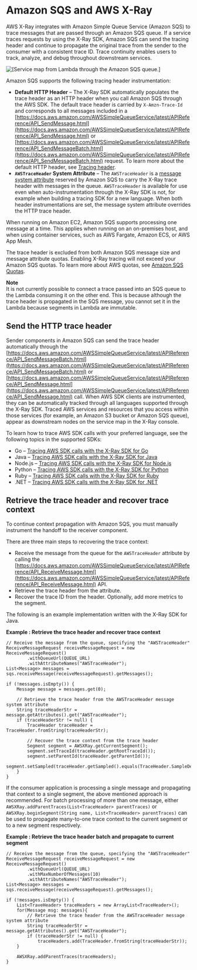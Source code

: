 # Amazon SQS and AWS X\-Ray<a name="xray-services-sqs"></a>

AWS X\-Ray integrates with Amazon Simple Queue Service \(Amazon SQS\) to trace messages that are passed through an Amazon SQS queue\. If a service traces requests by using the X\-Ray SDK, Amazon SQS can send the tracing header and continue to propagate the original trace from the sender to the consumer with a consistent trace ID\. Trace continuity enables users to track, analyze, and debug throughout downstream services\.

![\[Service map from Lambda through the Amazon SQS queue.\]](http://docs.aws.amazon.com/xray/latest/devguide/images/sqs-manual-servicemap.png)

Amazon SQS supports the following tracing header instrumentation:
+ **Default HTTP Header** – The X\-Ray SDK automatically populates the trace header as an HTTP header when you call Amazon SQS through the AWS SDK\. The default trace header is carried by `X-Amzn-Trace-Id` and corresponds to all messages included in a [https://docs.aws.amazon.com/AWSSimpleQueueService/latest/APIReference/API_SendMessage.html](https://docs.aws.amazon.com/AWSSimpleQueueService/latest/APIReference/API_SendMessage.html) or [https://docs.aws.amazon.com/AWSSimpleQueueService/latest/APIReference/API_SendMessageBatch.html](https://docs.aws.amazon.com/AWSSimpleQueueService/latest/APIReference/API_SendMessageBatch.html) request\. To learn more about the default HTTP header, see [Tracing header](xray-concepts.md#xray-concepts-tracingheader)\.
+ **`AWSTraceHeader` System Attribute** – The `AWSTraceHeader` is a [message system attribute](https://docs.aws.amazon.com/AWSSimpleQueueService/latest/APIReference/API_MessageSystemAttributeValue.html) reserved by Amazon SQS to carry the X\-Ray trace header with messages in the queue\. `AWSTraceHeader` is available for use even when auto\-instrumentation through the X\-Ray SDK is not, for example when building a tracing SDK for a new language\. When both header instrumentations are set, the message system attribute overrides the HTTP trace header\.

When running on Amazon EC2, Amazon SQS supports processing one message at a time\. This applies when running on an on\-premises host, and when using container services, such as AWS Fargate, Amazon ECS, or AWS App Mesh\. 

The trace header is excluded from both Amazon SQS message size and message attribute quotas\. Enabling X\-Ray tracing will not exceed your Amazon SQS quotas\. To learn more about AWS quotas, see [Amazon SQS Quotas](https://docs.aws.amazon.com/AWSSimpleQueueService/latest/SQSDeveloperGuide/sqs-limits.html)\.

**Note**  
It is not currently possible to connect a trace passed into an SQS queue to the Lambda consuming it on the other end\. This is because although the trace header is propagated in the SQS message, you cannot set it in the Lambda because segments in Lambda are immutable\.

## Send the HTTP trace header<a name="xray-services-sqs-sending"></a>

Sender components in Amazon SQS can send the trace header automatically through the [https://docs.aws.amazon.com/AWSSimpleQueueService/latest/APIReference/API_SendMessageBatch.html](https://docs.aws.amazon.com/AWSSimpleQueueService/latest/APIReference/API_SendMessageBatch.html) or [https://docs.aws.amazon.com/AWSSimpleQueueService/latest/APIReference/API_SendMessage.html](https://docs.aws.amazon.com/AWSSimpleQueueService/latest/APIReference/API_SendMessage.html) call\. When AWS SDK clients are instrumented, they can be automatically tracked through all languages supported through the X\-Ray SDK\. Traced AWS services and resources that you access within those services \(for example, an Amazon S3 bucket or Amazon SQS queue\), appear as downstream nodes on the service map in the X\-Ray console\.

To learn how to trace AWS SDK calls with your preferred language, see the following topics in the supported SDKs:
+ Go – [Tracing AWS SDK calls with the X\-Ray SDK for Go](xray-sdk-go-awssdkclients.md)
+ Java – [Tracing AWS SDK calls with the X\-Ray SDK for Java](xray-sdk-java-awssdkclients.md)
+ Node\.js – [Tracing AWS SDK calls with the X\-Ray SDK for Node\.js](xray-sdk-nodejs-awssdkclients.md)
+ Python – [Tracing AWS SDK calls with the X\-Ray SDK for Python](xray-sdk-python-awssdkclients.md)
+ Ruby – [Tracing AWS SDK calls with the X\-Ray SDK for Ruby](xray-sdk-ruby-awssdkclients.md)
+ \.NET – [Tracing AWS SDK calls with the X\-Ray SDK for \.NET](xray-sdk-dotnet-sdkclients.md)

## Retrieve the trace header and recover trace context<a name="xray-services-sqs-retrieving"></a>

To continue context propagation with Amazon SQS, you must manually instrument the handoff to the receiver component\.

There are three main steps to recovering the trace context:
+ Receive the message from the queue for the `AWSTraceHeader` attribute by calling the [https://docs.aws.amazon.com/AWSSimpleQueueService/latest/APIReference/API_ReceiveMessage.html](https://docs.aws.amazon.com/AWSSimpleQueueService/latest/APIReference/API_ReceiveMessage.html) API\.
+ Retrieve the trace header from the attribute\.
+ Recover the trace ID from the header\. Optionally, add more metrics to the segment\.

The following is an example implementation written with the X\-Ray SDK for Java\.

**Example : Retrieve the trace header and recover trace context**  

```
// Receive the message from the queue, specifying the "AWSTraceHeader"
ReceiveMessageRequest receiveMessageRequest = new ReceiveMessageRequest()
        .withQueueUrl(QUEUE_URL)
        .withAttributeNames("AWSTraceHeader");
List<Message> messages = sqs.receiveMessage(receiveMessageRequest).getMessages();

if (!messages.isEmpty()) {
    Message message = messages.get(0);
    
    // Retrieve the trace header from the AWSTraceHeader message system attribute
    String traceHeaderStr = message.getAttributes().get("AWSTraceHeader");
    if (traceHeaderStr != null) {
        TraceHeader traceHeader = TraceHeader.fromString(traceHeaderStr);

        // Recover the trace context from the trace header
        Segment segment = AWSXRay.getCurrentSegment();
        segment.setTraceId(traceHeader.getRootTraceId());
        segment.setParentId(traceHeader.getParentId());
        segment.setSampled(traceHeader.getSampled().equals(TraceHeader.SampleDecision.SAMPLED));
    }
}
```

If the consumer application is processing a single message and propagating that context to a single segment, the above mentioned approach is recommended. For batch processing of more than one message, either `AWSXRay.addParentTraces(List<TraceHeader> parentTraces)` or `AWSXRay.beginSegment(String name, List<TraceHeader> parentTraces)` can be used to propagate many-to-one trace context to the current segment or to a new segment respectively.

**Example : Retrieve the trace header batch and propagate to current segment** 

```
// Receive the message from the queue, specifying the "AWSTraceHeader"
ReceiveMessageRequest receiveMessageRequest = new ReceiveMessageRequest()
        .withQueueUrl(QUEUE_URL)
        .withMaxNumberOfMessages(10)
        .withAttributeNames("AWSTraceHeader");
List<Message> messages = sqs.receiveMessage(receiveMessageRequest).getMessages();

if (!messages.isEmpty()) {
    List<TraveHeader> traceHeaders = new ArrayList<TraceHeader>();
    for(Message msg: messages){
        // Retrieve the trace header from the AWSTraceHeader message system attribute
        String traceHeaderStr = message.getAttributes().get("AWSTraceHeader");
        if (traceHeaderStr != null) {
            traceHeaders.add(TraceHeader.fromString(traceHeaderStr));
    }

    AWSXRay.addParentTraces(traceHeaders);
}
```
